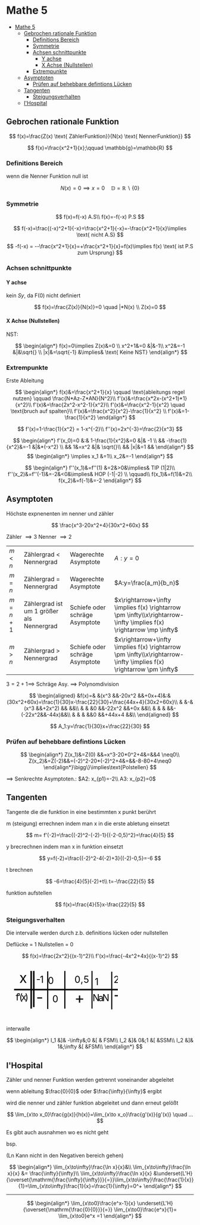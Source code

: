 # Mathe 5


<!-- @import "[TOC]" {cmd="toc" depthFrom=1 depthTo=6 orderedList=false} -->

<!-- code_chunk_output -->

- [Mathe 5](#mathe-5)
  - [Gebrochen rationale Funktion](#gebrochen-rationale-funktion)
    - [Definitions Bereich](#definitions-bereich)
    - [Symmetrie](#symmetrie)
    - [Achsen schnittpunkte](#achsen-schnittpunkte)
      - [Y achse](#y-achse)
      - [X Achse (Nullstellen)](#x-achse-nullstellen)
    - [Extrempunkte](#extrempunkte)
  - [Asymptoten](#asymptoten)
    - [Prüfen auf behebbare defintions Lücken](#prüfen-auf-behebbare-defintions-lücken)
  - [Tangenten](#tangenten)
    - [Steigungsverhalten](#steigungsverhalten)
  - [I'Hospital](#ihospital)

<!-- /code_chunk_output -->

## Gebrochen rationale Funktion

$$
f(x)=\frac{Z(x) \text{ ZählerFunktion}}{N(x) \text{ NennerFunktion}}
$$

$$
f(x)=\frac{x^2+1}{x};\qquad \mathbb{g}=\mathbb{R}
$$

### Definitions Bereich

wenn die Nenner Funktion null ist

$$
N(x)=0 \implies x=0 \quad \mathbb{D}=\mathbb{R} \backslash \{ 0\}
$$

### Symmetrie

$$
f(x)=f(-x) A.S\\
f(x)=-f(-x) P.S
$$

$$
f(-x)=\frac{(-x)^2+1}{-x}=\frac{x^2+1}{-x}=-\frac{x^2+1}{x}\implies \text{ nicht A.S}
$$

$$
-f(-x) = --\frac{x^2+1}{x}=+\frac{x^2+1}{x}=f(x)\implies f(x) \text{ ist P.S zum Ursprung}
$$

### Achsen schnittpunkte

#### Y achse

kein $Sy$, da F(0) nicht definiert

$$
f(x)=\frac{Z(x)}{N(x)}=0 \quad |*N(x) \\
Z(x)=0
$$

#### X Achse (Nullstellen)

NST:

$$
\begin{align*}
f(x)=0\implies Z(x)&=0 \\
x^2+1&=0  &|&-1\\
x^2&=-1 &|&\sqrt{} \\
 |x|&=\sqrt{-1} &\implies& \text{ Keine NST}
\end{align*}
$$

### Extrempunkte

Erste Ableitung

$$
\begin{align*}
  f(x)&=\frac{x^2+1}{x} \qquad \text{ableitungs regel nutzen} \qquad \frac{N*Az-Z*AN}{N^2}\\
  f'(x)&=\frac{x*2x-(x^2+1)*1}{x^2}\\
  f'(x)&=\frac{2x^2-x^2-1}{x^2}\\
  f'(x)&=\frac{x^2-1}{x^2} \quad \text{bruch auf spalten}\\
  f'(x)&=\frac{x^2}{x^2}-\frac{1}{x^2} \\
  f'(x)&=1-\frac{1}{x^2}
\end{align*}
$$

$$
f'(x)=1-\frac{1}{x^2} = 1-x^{-2}\\
f''(x)=2x^{-3}=\frac{2}{x^3}
$$

$$
\begin{align*}
f'(x_0)=0 &:& 1-\frac{1}{x^2}&=0 &|& -1 \\
&& -\frac{1}{x^2}&=-1 &|&*(-x^2) \\
&& 1&=x^2 &|& \sqrt{}\\
&& |x|&=1 && 
\end{align*}
$$
$$
\begin{align*}
\implies x_1 &=1\\
x_2&=-1
\end{align*}
$$
  
$$
\begin{align*}
f''(x_1)&=f''(1) &=2&>0&\implies& TIP (1|2)\\
f''(x_2)&=f''(-1)&=-2&<0&\implies& HOP (-1|-2) \\
\qquad\\
f(x_1)&=f(1)&=2\\
f(x_2)&=f(-1)&=-2
\end{align*}
$$

## Asymptoten

Höchste expnenenten im nenner und zähler

$$
\frac{x^3-20x^2+4}{30x^2+60x}
$$

Zähler $\implies 3$
Nenner $\implies 2$

|         |                                           |                                |                                                                                                                      |
|---------|-------------------------------------------|--------------------------------|----------------------------------------------------------------------------------------------------------------------|
| $m<n$   | Zählergrad < Nennergrad                   | Wagerechte Asymptote           | $A:y=0$                                                                                                              |
| $m=n$   | Zählergrad = Nennergrad                   | Wagerechte Asymptote           | $A:y=\frac{a_m}{b_n}$                                                                                                |
| $m=n+1$ | Zählergrad ist um 1 größer als Nennergrad | Schiefe oder schräge Asymptote | $x\rightarrow+\infty \implies f(x) \rightarrow \pm \infty\\x\rightarrow-\infty \implies f(x) \rightarrow \mp \infty$ |
| $m>n$   | Zählergrad > Nennergrad                   | Schiefe oder schräge Asymptote | $x\rightarrow+\infty \implies f(x) \rightarrow \pm \infty\\x\rightarrow-\infty \implies f(x) \rightarrow \pm \infty$ |

$3=2+1 \implies$ Schräge Asy. $\implies$  Polynomdivision

$$
\begin{aligned}
  &f(x)=& &(x^3  &&-20x^2  &&+0x+4)&:&(30x^2+60x)=\frac{1}{30}x-\frac{22}{30}+\frac{44x+4}{30x2+60x}\\
  &     &-&(x^3  &&+2x^2)  &&     &&\\
  &     & &0     &&-22x^2   &&+0x    &&\\
  &     & &      &&-(-22x^2&&-44x)&&\\
  &     & &      &&0       &&+44x+4     &&\\
\end{aligned}
$$

$$
A_1:y=\frac{1}{30}x+\frac{22}{30}
$$

### Prüfen auf behebbare defintions Lücken

$$
\begin{align*}
Z(x_1)&=Z(0) &&=x^3-20*0^2+4&=&&4 \neq0\\
Z(x_2)&=Z(-2)&&=(-2)^2-20*(-2)^2+4&=&&-8-80+4\neq0
\end{align*}\bigg\}\implies\text{Polstellen}
$$

$\implies$ Senkrechte Asymptoten.:
$A2: x_{p1}=-2\\ A3: x_{p2}=0$

## Tangenten

Tangente die die funktion in eine bestimmten x punkt berührt

m (steigung) errechnen indem man x in die erste abletung einsetzt

$$
m= f'(-2)=\frac{(-2)^2-(-2)-1}{(-2-0,5)^2}=\frac{4}{5}
$$

y brecrechnen indem man x in funktion einsetzt

$$
y=f(-2)=\frac{(-2)^2-4(-2)+3}{(-2)-0,5}=-6
$$

t brechnen

$$
-6=\frac{4}{5}(-2)+t\\
t=-\frac{22}{5}
$$

funktion aufstellen

$$
f(x)=\frac{4}{5}x-\frac{22}{5}
$$

### Steigungsverhalten

Die intervalle werden durch z.b. definitions lücken oder nullstellen

Deflücke = ${1}$
Nullstellen = ${0}$

$$
f(x)=\frac{2x^2}{(x-1)^2}\\
f'(x)=\frac{-4x^2+4x}{(x-1)^2}
$$

<svg xmlns="http://www.w3.org/2000/svg">
  <rect x="21" y="66" width="300" height="4" fill="rgb(0, 0, 0)" />
  <rect fill="rgb(0, 0, 0)" x="65" y="18" width="4" height="101" />
  <rect x="72" y="18" width="4" height="97" fill="rgb(0, 0, 0)" />
  <rect x="110" y="19" width="3" height="101" fill="rgb(0, 0, 0)" />
  <rect x="156" y="18" width="3" height="101" fill="rgb(0, 0, 0)" />
  <rect fill="rgb(0, 0, 0)" x="229" y="18" width="3" height="101" />
  <rect fill="rgb(0, 0, 0)" x="282" y="20" width="3" height="101" />
  <text textLength="21" font-size="38" x="35" y="49.9" fill="rgb(0, 0, 0)"> x</text>
  <text textLength="33.9" font-size="25" x="25.6" y="96.8" fill="rgb(0, 0, 0)"> f'(x)</text>
  <text textLength="38.9" font-size="41" x="80.6" y="103.2" fill="rgb(0, 0, 0)"> -</text>
  <text textLength="20" font-size="25" x="80.6" y="50" fill="rgb(0, 0, 0)"> -1</text>
  <text fill="rgb(0, 0, 0)" font-size="41" x="183.6" y="105.2" textLength="38.9">+</text>
  <text fill="rgb(0, 0, 0)" font-size="25" x="183.6" y="50" textLength="38.9">0,5</text>
  <text fill="rgb(0, 0, 0)" font-size="41" x="288.6" y="97.2" textLength="38.9">-</text>
  <text fill="rgb(0, 0, 0)" font-size="25" x="288.6" y="50" textLength="38.9">2</text>
  <text fill="rgb(0, 0, 0)" font-size="25" x="237.9" y="55.8" textLength="43.2">1</text>
  <text textLength="45" font-size="25" x="232" y="98.8" fill="rgb(0, 0, 0)">NaN</text>
  <text fill="rgb(0, 0, 0)" font-size="25" x="111.9" y="52.8" textLength="43.2">0</text>
  <text fill="rgb(0, 0, 0)" font-size="25" x="123.9" y="101.8" textLength="23.2">0</text>
</svg>

interwalle

$$
\begin{align*}
I_1 &]& -\infty&;0 &[ & FSM\\
I_2 &]& 0&;1 &[ &SSM\\
I_2 &]& 1&;\infty &[ &FSM\\
\end{align*}
$$

## I'Hospital

Zähler und nenner Funktion werden getrennt voneinander abgeleitet

wenn ableitung $\frac{0}{0}$ oder $\frac{\infty}{\infty}$ ergibt

wird die nenner und zähler funktion abgeleitet und dann erneut gelößt

$$
\lim_{x\to x_0}\frac{g(x)}{h(x)}=\lim_{x\to x_o}\frac{g'(x)}{g'(x)} \quad ...
$$

Es gibt auch ausnahmen wo es nicht geht

bsp.

(Ln Kann nicht in den Negativen bereich gehen)

$$
\begin{align*}
\lim_{x\to\infty}\frac{\ln x}{x}&\\
\lim_{x\to\infty}\frac{\ln x}{x} &= \frac{\infty}{\infty}\\
\lim_{x\to\infty}\frac{\ln x}{x} &\underset{L'H}{\overset{\mathrm{\frac{\infty}{\infty}}}{=}}\lim_{x\to\infty}\frac{\frac{1}{x}}{1}=\lim_{x\to\infty}\frac{1}{x}=\frac{1}{\infty}=0^+
\end{align*}
$$

---

$$
\begin{align*}
  \lim_{x\to0}\frac{e^x-1}{x} \underset{L'H}{\overset{\mathrm{\frac{0}{0}}}{=}} \lim_{x\to0}\frac{e^x}{1}= \lim_{x\to0}e^x  =1
\end{align*}
$$